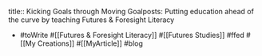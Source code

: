title:: Kicking Goals through Moving Goalposts: Putting education ahead of the curve by teaching Futures & Foresight Literacy
- #toWrite #[[Futures & Foresight Literacy]] #[[Futures Studies]] #ffed #[[My Creations]] #[[MyArticle]] #blog